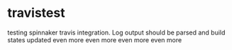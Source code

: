 # travistest
testing spinnaker travis integration. Log output should be parsed and build states updated
even more
even more
even more
even more
